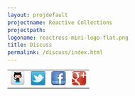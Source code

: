```yaml
---
layout: projdefault
projectname: Reactive Collections
projectpath: 
logoname: reactress-mini-logo-flat.png
title: Discuss
permalink: /discuss/index.html
---
```




<table>
<tr>

<td><a href="https://github.com/storm-enroute/reactive-collections">
  <img class="hoverimage" src="/resources/images/github_32.png" />
</a></td>

<td><a href="https://twitter.com/ReactiveCollect">
  <img class="hoverimage" src="/resources/images/twitter-32.png"/>
</a></td>

<td><a href="https://www.facebook.com/reactive.collections">
  <img class="hoverimage" src="/resources/images/facebook-32.png"/>
</a></td>

<td><a href="https://plus.google.com/101798679950798373213" rel="publisher">
  <img class="hoverimage" src="/resources/images/gplus-32.png"/>
</a></td>

</tr>
</table>
